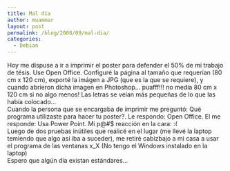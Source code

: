 ```yaml
---
title: Mal día
author: muammar
layout: post
permalink: /blog/2008/09/mal-dia/
categories:
  - Debian
---
```

Hoy me dispuse a ir a imprimir el poster para defender el 50% de mi trabajo de tésis. Use Open Office. Configuré la página al tamaño que requerían (80 cm x 120 cm), exporté la imágen a JPG (que es la que se requiere), y cuando abrieron dicha imagen en Photoshop&#8230; puafff!!! no medía 80 cm x 120 cm si no algo menos! Las letras se veían más pequeñas de lo que las había colocado&#8230;  
Cuando la persona que se encargaba de imprimir me preguntó: Qué programa utilizaste para hacer tu poster?. Le respondo: Open Office. El me responde: Usa Power Point. Mi p@#$ reacción en la cara: <img src="http://muammar.me/blog/wp-includes/images/smilies/frownie.png" alt=":(" class="wp-smiley" style="height: 1em; max-height: 1em;" />  
Luego de dos pruebas inútiles que realicé en el lugar (me llevé la laptop temiendo que algo así iba a suceder), me retiré cabizbajo a mi casa a usar el programa de las ventanas x_X (No tengo el Windows instalado en la laptop)  
Espero que algún día existan estándares&#8230;